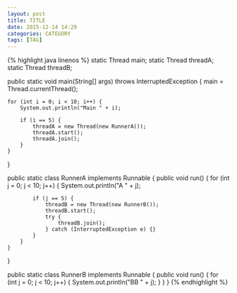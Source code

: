 ```yaml
---
layout: post
title: TITLE
date: 2015-12-14 14:29
categories: CATEGORY
tags: [TAG]
---
```


{% highlight java linenos %}
static Thread main;
static Thread threadA;
static Thread threadB;

public static void main(String[] args) throws InterruptedException {
    main = Thread.currentThread();
    
    for (int i = 0; i < 10; i++) {
        System.out.println("Main " + i);
        
        if (i == 5) {
            threadA = new Thread(new RunnerA());
            threadA.start();
            threadA.join();
        }
    }
}

public static class RunnerA implements Runnable {
    public void run() {
        for (int j = 0; j < 10; j++) {
            System.out.println("A " + j);
            
            if (j == 5) {
                threadB = new Thread(new RunnerB());
                threadB.start();
                try {
                    threadB.join();
                } catch (InterruptedException e) {}
            }
        }
    }
}

public static class RunnerB implements Runnable {
    public void run() {
        for (int j = 0; j < 10; j++) {
            System.out.println("BB " + j);
        }
    }
}
{% endhighlight %}